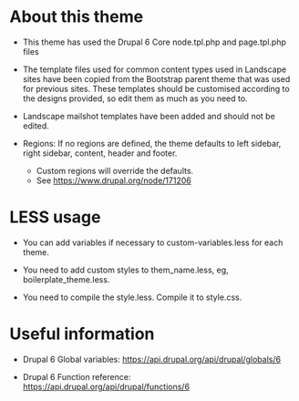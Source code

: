 About this theme
================
- This theme has used the Drupal 6 Core node.tpl.php and page.tpl.php files

- The template files used for common content types used in Landscape sites have been copied from the Bootstrap parent theme that was used for previous sites. These templates should be customised according to the designs provided, so edit them as much as you need to.

- Landscape mailshot templates have been added and should not be edited.

- Regions: If no regions are defined, the theme defaults to left sidebar, right sidebar, content, header and footer.
  - Custom regions will override the defaults.
  - See https://www.drupal.org/node/171206


LESS usage
==========
- You can add variables if necessary to custom-variables.less for each theme.

- You need to add custom styles to them_name.less, eg, boilerplate_theme.less.

- You need to compile the style.less. Compile it to style.css.


Useful information
==================
- Drupal 6 Global variables: https://api.drupal.org/api/drupal/globals/6

- Drupal 6 Function reference: https://api.drupal.org/api/drupal/functions/6